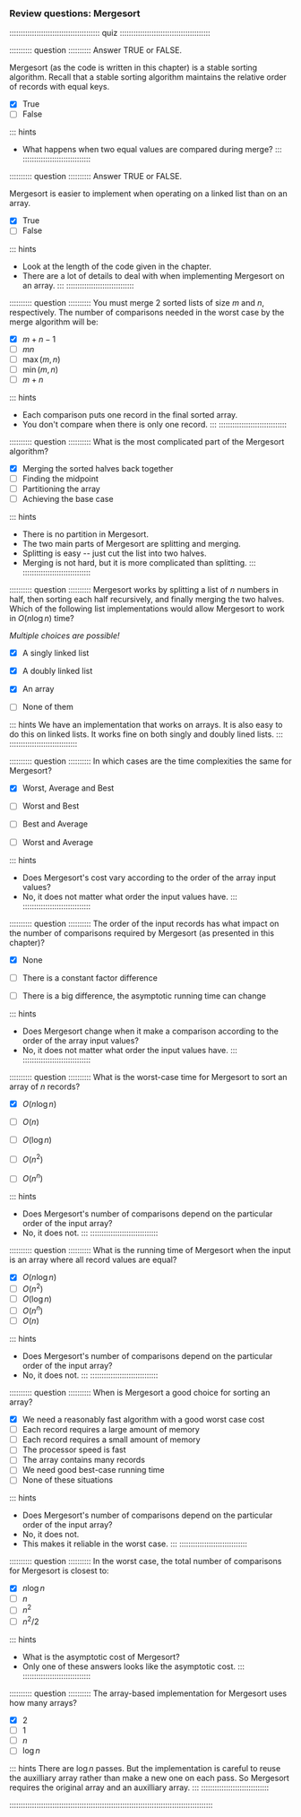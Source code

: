 
### Review questions: Mergesort


:::::::::::::::::::::::::::::::::::::::: quiz ::::::::::::::::::::::::::::::::::::::::

:::::::::: question ::::::::::
Answer TRUE or FALSE.

Mergesort (as the code is written in this chapter)
is a stable sorting algorithm. Recall that a stable sorting
algorithm maintains the relative order of records with equal keys.

- [x] True
- [ ] False

::: hints
- What happens when two equal values are compared during merge?
:::
::::::::::::::::::::::::::::::



:::::::::: question ::::::::::
Answer TRUE or FALSE.

Mergesort is easier to implement when operating on a linked list than on an array.

- [x] True
- [ ] False

::: hints
- Look at the length of the code given in the chapter.
- There are a lot of details to deal with when implementing Mergesort on an array.
:::
::::::::::::::::::::::::::::::



:::::::::: question ::::::::::
You must merge 2 sorted lists of
size $m$ and $n$, respectively.
The number of comparisons needed in the worst case by the
merge algorithm will be:

- [x] $m+n-1$
- [ ] $mn$
- [ ] $\max(m,n)$
- [ ] $\min(m,n)$
- [ ] $m+n$

::: hints
- Each comparison puts one record in the final sorted array.
- You don't compare when there is only one record.
:::
::::::::::::::::::::::::::::::



:::::::::: question ::::::::::
What is the most complicated part of the Mergesort algorithm?

- [x] Merging the sorted halves back together
- [ ] Finding the midpoint
- [ ] Partitioning the array
- [ ] Achieving the base case

::: hints
- There is no partition in Mergesort.
- The two main parts of Mergesort are splitting and merging.
- Splitting is easy -- just cut the list into two halves.
- Merging is not hard, but it is more complicated than splitting.
:::
::::::::::::::::::::::::::::::



:::::::::: question ::::::::::
Mergesort works by splitting a list of $n$
numbers in half, then sorting each half recursively, and
finally merging the two halves.
Which of the following list implementations would allow
Mergesort to work in $O(n \log n)$ time?

*Multiple choices are possible!*

- [x] A singly linked list
- [x] A doubly linked list
- [x] An array
- [ ] None of them


::: hints
We have an implementation that works on arrays.
It is also easy to do this on linked lists.
It works fine on both singly and doubly lined lists.
:::
::::::::::::::::::::::::::::::



:::::::::: question ::::::::::
In which cases are the time complexities the same for Mergesort?

- [x] Worst, Average and Best
- [ ] Worst and Best
- [ ] Best and Average
- [ ] Worst and Average


::: hints
- Does Mergesort's cost vary according to the order of the array input values?
- No, it does not matter what order the input values have.
:::
::::::::::::::::::::::::::::::



:::::::::: question ::::::::::
The order of the input records has what
impact on the number of comparisons required by Mergesort
(as presented in this chapter)?

- [x] None
- [ ] There is a constant factor difference
- [ ] There is a big difference, the asymptotic running time can change


::: hints
- Does Mergesort change when it make a comparison according
to the order of the array input values?
- No, it does not matter what order the input values have.
:::
::::::::::::::::::::::::::::::



:::::::::: question ::::::::::
What is the worst-case time for Mergesort to sort an array of $n$ records?

- [x] $O(n \log n)$
- [ ] $O(n)$
- [ ] $O(\log n)$
- [ ] $O(n^2)$
- [ ] $O(n^n)$


::: hints
- Does Mergesort's number of comparisons depend on the particular order of the input array?
- No, it does not.
:::
::::::::::::::::::::::::::::::



:::::::::: question ::::::::::
What is the running time of Mergesort
when the input is an array where all record values are equal?

- [x] $O(n \log n)$
- [ ] $O(n^2)$
- [ ] $O(\log n)$
- [ ] $O(n ^ n)$
- [ ] $O(n)$

::: hints
- Does Mergesort's number of comparisons depend on the particular order of the input array?
- No, it does not.
:::
::::::::::::::::::::::::::::::



:::::::::: question ::::::::::
When is Mergesort a good choice for sorting an array?

- [x] We need a reasonably fast algorithm with a good worst case cost
- [ ] Each record requires a large amount of memory
- [ ] Each record requires a small amount of memory
- [ ] The processor speed is fast
- [ ] The array contains many records
- [ ] We need good best-case running time
- [ ] None of these situations

::: hints
- Does Mergesort's number of comparisons depend on the particular order of the input array?
- No, it does not.
- This makes it reliable in the worst case.
:::
::::::::::::::::::::::::::::::



:::::::::: question ::::::::::
In the worst case, the total number of comparisons for Mergesort is closest to:
- [x] $n \log n$
- [ ] $n$
- [ ] $n^2$
- [ ] $n^2/2$

::: hints
- What is the asymptotic cost of Mergesort?
- Only one of these answers looks like the asymptotic cost.
:::
::::::::::::::::::::::::::::::



:::::::::: question ::::::::::
The array-based implementation for Mergesort uses how many arrays?

- [x] $2$
- [ ] $1$
- [ ] $n$
- [ ] $\log n$

::: hints
There are $\log n$ passes.
But the implementation is careful to reuse the auxilliary array rather than make a new one on each pass.
So Mergesort requires the original array and an auxilliary array.
:::
::::::::::::::::::::::::::::::

::::::::::::::::::::::::::::::::::::::::::::::::::::::::::::::::::::::::::::::::::::::::::

